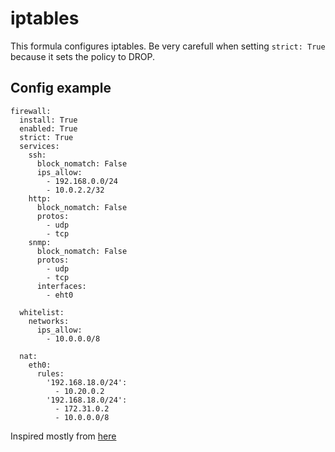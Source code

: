 iptables
========

This formula configures iptables.
Be very carefull when setting `strict: True` because it sets the policy to DROP.

Config example
--------------

```
firewall:
  install: True
  enabled: True
  strict: True
  services:
    ssh:
      block_nomatch: False
      ips_allow:
        - 192.168.0.0/24
        - 10.0.2.2/32
    http:
      block_nomatch: False
      protos:
        - udp
        - tcp
    snmp:
      block_nomatch: False
      protos:
        - udp
        - tcp
      interfaces:
        - eht0

  whitelist:
    networks:
      ips_allow:
        - 10.0.0.0/8

  nat:
    eth0:
      rules:
        '192.168.18.0/24':
          - 10.20.0.2
        '192.168.18.0/24':
          - 172.31.0.2
          - 10.0.0.0/8
```

Inspired mostly from [here](https://github.com/saltstack-formulas/iptables-formula)
